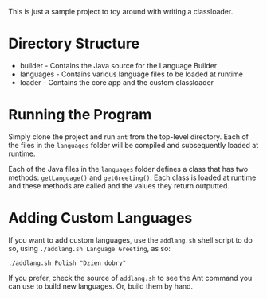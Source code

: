 This is just a sample project to toy around with writing a classloader.

Directory Structure
===================

  * builder - Contains the Java source for the Language Builder
  * languages - Contains various language files to be loaded at runtime
  * loader - Contains the core app and the custom classloader

Running the Program
===================

Simply clone the project and run `ant` from the top-level directory. Each of the files in the `languages` folder will be compiled and subsequently loaded at runtime.

Each of the Java files in the `languages` folder defines a class that has two methods: `getLanguage()` and `getGreeting()`. Each class is loaded at runtime and these methods are called and the values they return outputted.

Adding Custom Languages
=======================

If you want to add custom languages, use the `addlang.sh` shell script to do so, using `./addlang.sh Language Greeting`, as so:

    ./addlang.sh Polish "Dzien dobry"

If you prefer, check the source of `addlang.sh` to see the Ant command you can use to build new languages. Or, build them by hand.